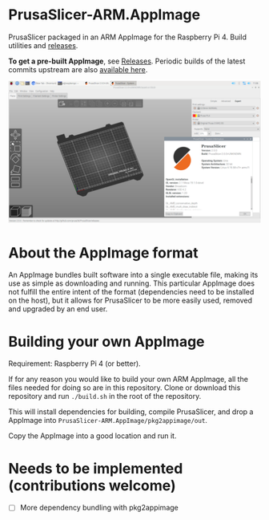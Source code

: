 # PrusaSlicer-ARM.AppImage

PrusaSlicer packaged in an ARM AppImage for the Raspberry Pi 4. Build utilities and [releases](https://github.com/davidk/PrusaSlicer-ARM.AppImage/releases).

**To get a pre-built AppImage**, see [Releases](https://github.com/davidk/PrusaSlicer-ARM.AppImage/releases). Periodic builds of the latest commits upstream are also [available here](https://github.com/davidk/PrusaSlicer-ARM.AppImage/releases/tag/upstream-dev).

![Screenshot showing PrusaSlicer running on a Pi with system details](prusaslicer-on-pi.png)

# About the AppImage format

An AppImage bundles built software into a single executable file, making its use as simple as downloading and running. This particular AppImage does
not fulfill the entire intent of the format (dependencies need to be installed on the host), but it allows for PrusaSlicer to be more easily 
used, removed and upgraded by an end user.

# Building your own AppImage

Requirement: Raspberry Pi 4 (or better).

If for any reason you would like to build your own ARM AppImage, all the files needed for doing so are in this repository. Clone or download this repository and run `./build.sh` in the root of the repository. 

This will install dependencies for building, compile PrusaSlicer, and drop a AppImage into `PrusaSlicer-ARM.AppImage/pkg2appimage/out`.

Copy the AppImage into a good location and run it.

# Needs to be implemented (contributions welcome)

- [ ] More dependency bundling with pkg2appimage
